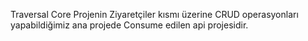 Traversal Core Projenin Ziyaretçiler kısmı üzerine CRUD operasyonları yapabildiğimiz ana projede Consume edilen api projesidir.
